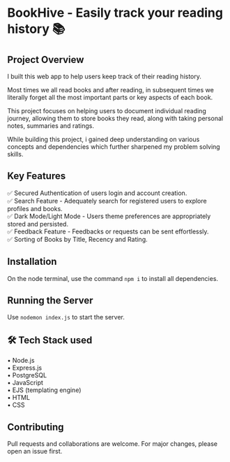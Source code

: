 # BookHive - Easily track your reading history 📚


## Project Overview

I built this web app to help users keep track of their reading history.

Most times we all read books and after reading, in subsequent times we literally forget all the most important parts or key aspects of each book.

This project focuses on helping users to document individual reading journey, allowing them to store books they read, along with taking personal notes, summaries and ratings.  

While building this project, i gained deep understanding on various concepts and dependencies which further sharpened my problem solving skills.


## Key Features

✅ Secured Authentication of users login and account creation.  
✅ Search Feature - Adequately search for registered users to explore profiles and books.  
✅ Dark Mode/Light Mode - Users theme preferences are appropriately stored and persisted.  
✅ Feedback Feature - Feedbacks or requests can be sent effortlessly.  
✅ Sorting of Books by Title, Recency and Rating.


## Installation

On the node terminal, use the command `npm i` to install all dependencies.

## Running the Server
Use `nodemon index.js` to start the server.


## 🛠️ Tech Stack used 

• Node.js  
• Express.js  
• PostgreSQL  
• JavaScript  
• EJS (templating engine)  
• HTML  
• CSS


## Contributing

Pull requests and collaborations are welcome. For major changes, please open an issue first.

